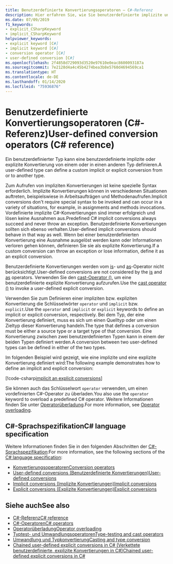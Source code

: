 ```yaml
---
title: Benutzerdefinierte Konvertierungsoperatoren – C#-Referenz
description: Hier erfahren Sie, wie Sie benutzerdefinierte implizite und explizite Konvertierungen in C# definieren.
ms.date: 07/09/2019
f1_keywords:
- explicit_CSharpKeyword
- implicit_CSharpKeyword
helpviewer_keywords:
- explicit keyword [C#]
- implicit keyword [C#]
- conversion operator [C#]
- user-defined conversion [C#]
ms.openlocfilehash: 2f4858d729093d3520e97610e0eac8600093187a
ms.sourcegitcommit: 7e2128d4a4c45b4274bea3b8e5760d4694569ca1
ms.translationtype: HT
ms.contentlocale: de-DE
ms.lasthandoff: 01/14/2020
ms.locfileid: "75936876"
---
```

# <a name="user-defined-conversion-operators-c-reference"></a><span data-ttu-id="97512-103">Benutzerdefinierte Konvertierungsoperatoren (C#-Referenz)</span><span class="sxs-lookup"><span data-stu-id="97512-103">User-defined conversion operators (C# reference)</span></span>

<span data-ttu-id="97512-104">Ein benutzerdefinierter Typ kann eine benutzerdefinierte implizite oder explizite Konvertierung von einem oder in einen anderen Typ definieren.</span><span class="sxs-lookup"><span data-stu-id="97512-104">A user-defined type can define a custom implicit or explicit conversion from or to another type.</span></span>

<span data-ttu-id="97512-105">Zum Aufrufen von impliziten Konvertierungen ist keine spezielle Syntax erforderlich. Implizite Konvertierungen können in verschiedenen Situationen auftreten, beispielswiese in Arbeitsaufträgen und Methodenaufrufen.</span><span class="sxs-lookup"><span data-stu-id="97512-105">Implicit conversions don't require special syntax to be invoked and can occur in a variety of situations, for example, in assignments and methods invocations.</span></span> <span data-ttu-id="97512-106">Vordefinierte implizite C#-Konvertierungen sind immer erfolgreich und lösen keine Ausnahmen aus.</span><span class="sxs-lookup"><span data-stu-id="97512-106">Predefined C# implicit conversions always succeed and never throw an exception.</span></span> <span data-ttu-id="97512-107">Benutzerdefinierte Konvertierungen sollten sich ebenso verhalten.</span><span class="sxs-lookup"><span data-stu-id="97512-107">User-defined implicit conversions should behave in that way as well.</span></span> <span data-ttu-id="97512-108">Wenn bei einer benutzerdefinierten Konvertierung eine Ausnahme ausgelöst werden kann oder Informationen verloren gehen können, definieren Sie sie als explizite Konvertierung.</span><span class="sxs-lookup"><span data-stu-id="97512-108">If a custom conversion can throw an exception or lose information, define it as an explicit conversion.</span></span>

<span data-ttu-id="97512-109">Benutzerdefinierte Konvertierungen werden vom [is](type-testing-and-cast.md#is-operator)- und [as](type-testing-and-cast.md#as-operator)-Operator nicht berücksichtigt.</span><span class="sxs-lookup"><span data-stu-id="97512-109">User-defined conversions are not considered by the [is](type-testing-and-cast.md#is-operator) and [as](type-testing-and-cast.md#as-operator) operators.</span></span> <span data-ttu-id="97512-110">Verwenden Sie den [cast-Operator ()](type-testing-and-cast.md#cast-operator-), um eine benutzerdefinierte explizite Konvertierung aufzurufen.</span><span class="sxs-lookup"><span data-stu-id="97512-110">Use the [cast operator ()](type-testing-and-cast.md#cast-operator-) to invoke a user-defined explicit conversion.</span></span>

<span data-ttu-id="97512-111">Verwenden Sie zum Definieren einer impliziten bzw. expliziten Konvertierung die Schlüsselwörter `operator` und `implicit` bzw. `explicit`.</span><span class="sxs-lookup"><span data-stu-id="97512-111">Use the `operator` and `implicit` or `explicit` keywords to define an implicit or explicit conversion, respectively.</span></span> <span data-ttu-id="97512-112">Bei dem Typ, der eine Konvertierung definiert, muss es sich um einen Quelltyp oder um einen Zieltyp dieser Konvertierung handeln.</span><span class="sxs-lookup"><span data-stu-id="97512-112">The type that defines a conversion must be either a source type or a target type of that conversion.</span></span> <span data-ttu-id="97512-113">Eine Konvertierung zwischen zwei benutzerdefinierten Typen kann in einem der beiden Typen definiert werden.</span><span class="sxs-lookup"><span data-stu-id="97512-113">A conversion between two user-defined types can be defined in either of the two types.</span></span>

<span data-ttu-id="97512-114">Im folgenden Beispiel wird gezeigt, wie eine implizite und eine explizite Konvertierung definiert wird:</span><span class="sxs-lookup"><span data-stu-id="97512-114">The following example demonstrates how to define an implicit and explicit conversion:</span></span>

[!code-csharp[implicit an explicit conversions](~/samples/csharp/language-reference/operators/UserDefinedConversions.cs)]

<span data-ttu-id="97512-115">Sie können auch das Schlüsselwort `operator` verwenden, um einen vordefinierten C#-Operator zu überladen.</span><span class="sxs-lookup"><span data-stu-id="97512-115">You also use the `operator` keyword to overload a predefined C# operator.</span></span> <span data-ttu-id="97512-116">Weitere Informationen finden Sie unter [Operatorüberladung](operator-overloading.md).</span><span class="sxs-lookup"><span data-stu-id="97512-116">For more information, see [Operator overloading](operator-overloading.md).</span></span>

## <a name="c-language-specification"></a><span data-ttu-id="97512-117">C#-Sprachspezifikation</span><span class="sxs-lookup"><span data-stu-id="97512-117">C# language specification</span></span>

<span data-ttu-id="97512-118">Weitere Informationen finden Sie in den folgenden Abschnitten der [C#-Sprachspezifikation](~/_csharplang/spec/introduction.md):</span><span class="sxs-lookup"><span data-stu-id="97512-118">For more information, see the following sections of the [C# language specification](~/_csharplang/spec/introduction.md):</span></span>

- [<span data-ttu-id="97512-119">Konvertierungsoperatoren</span><span class="sxs-lookup"><span data-stu-id="97512-119">Conversion operators</span></span>](~/_csharplang/spec/classes.md#conversion-operators)
- [<span data-ttu-id="97512-120">User-defined conversions (Benutzerdefinierte Konvertierungen)</span><span class="sxs-lookup"><span data-stu-id="97512-120">User-defined conversions</span></span>](~/_csharplang/spec/conversions.md#user-defined-conversions)
- [<span data-ttu-id="97512-121">Implicit conversions (Implizite Konvertierungen)</span><span class="sxs-lookup"><span data-stu-id="97512-121">Implicit conversions</span></span>](~/_csharplang/spec/conversions.md#implicit-conversions)
- [<span data-ttu-id="97512-122">Explicit conversions (Explizite Konvertierungen)</span><span class="sxs-lookup"><span data-stu-id="97512-122">Explicit conversions</span></span>](~/_csharplang/spec/conversions.md#explicit-conversions)

## <a name="see-also"></a><span data-ttu-id="97512-123">Siehe auch</span><span class="sxs-lookup"><span data-stu-id="97512-123">See also</span></span>

- [<span data-ttu-id="97512-124">C#-Referenz</span><span class="sxs-lookup"><span data-stu-id="97512-124">C# reference</span></span>](../index.md)
- [<span data-ttu-id="97512-125">C#-Operatoren</span><span class="sxs-lookup"><span data-stu-id="97512-125">C# operators</span></span>](index.md)
- [<span data-ttu-id="97512-126">Operatorüberladung</span><span class="sxs-lookup"><span data-stu-id="97512-126">Operator overloading</span></span>](operator-overloading.md)
- [<span data-ttu-id="97512-127">Typtest- und Umwandlungsoperatoren</span><span class="sxs-lookup"><span data-stu-id="97512-127">Type-testing and cast operators</span></span>](type-testing-and-cast.md)
- [<span data-ttu-id="97512-128">Umwandlung und Typkonvertierung</span><span class="sxs-lookup"><span data-stu-id="97512-128">Casting and type conversion</span></span>](../../programming-guide/types/casting-and-type-conversions.md)
- [<span data-ttu-id="97512-129">Chained user-defined explicit conversions in C# (Verkettete benutzerdefinierte, explizite Konvertierungen in C#)</span><span class="sxs-lookup"><span data-stu-id="97512-129">Chained user-defined explicit conversions in C#</span></span>](https://docs.microsoft.com/archive/blogs/ericlippert/chained-user-defined-explicit-conversions-in-c)
